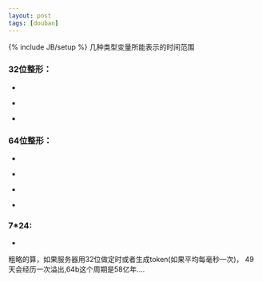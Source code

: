 ```yaml
---
layout: post
tags: [douban]
---
```

{% include JB/setup %}
几种类型变量所能表示的时间范围

### 32位整形：

- ~~~ 4294967.296 s~~~
- ~~~ 1193.046 hours~~~
- ~~~ 49.71 days~~~

### 64位整形：

- ~~~ 18446744073709551.616 s~~~
- ~~~ 5124095576030.431 hours~~~
- ~~~ 213503982334.6 days~~~
- ~~~ 584942417.355 years~~~

### 7*24:

- ~~~ 604800000 ms~~~

粗略的算，如果服务器用32位做定时或者生成token(如果平均每毫秒一次)，
49天会经历一次溢出,64b这个周期是58亿年....